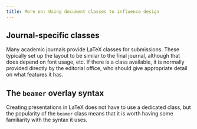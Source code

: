 ```yaml
---
title: More on: Using document classes to influence design
---
```


## Journal-specific classes

Many academic journals provide LaTeX classes for submissions. These typically
set up the layout to be similar to the final journal, although that does  depend
on font usage, etc. If there is a class available, it is normally provided
directly by the editorial office, who should give appropriate detail on what
features it has.

## The `beamer` overlay syntax

Creating presentations in LaTeX does not have to use a dedicated class,
but the popularity of the `beamer` class means that it is worth having
some familiarity with the syntax it uses.
